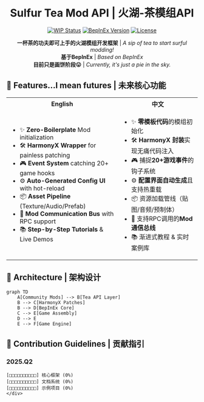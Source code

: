 <div align="center">

# Sulfur Tea Mod API | 火湖-茶模组API 
[![WIP Status](https://img.shields.io/badge/Status-Proof%20of%20Concept-orange)](https://github.com/yourname/tea-mod-api/milestones)
[![BepInEx Version](https://img.shields.io/badge/BepInEx-5.4.21-green)](https://docs.bepinex.dev/)
[![License](https://img.shields.io/badge/License-MIT-blue)](LICENSE)


**一杯茶的功夫即可上手的火湖模组开发框架**​ | *A sip of tea to start surful modding!*  
**基于BepInEx**​ | *Based on BepInEx*  
**目前只是画饼阶段😛**​ | *Currently, it's just a pie in the sky.*  

</div>

## 🌟 Features...I mean futures | 未来核心功能

<table>
<tr>
<th>English</th>
<th>中文</th>
</tr>
<tr>
<td>

- ✨ ​**Zero-Boilerplate**​ Mod initialization  
- 🛠️ ​**HarmonyX Wrapper**​ for painless patching  
- 🎮 ​**Event System**​ catching 20+ game hooks  
- ⚙️ ​**Auto-Generated Config UI**​ with hot-reload  
- 📦 ​**Asset Pipeline**​ (Texture/Audio/Prefab)  
- 📡 ​**Mod Communication Bus**​ with RPC support  
- 📚 ​**Step-by-Step Tutorials**​ & Live Demos

</td>
<td>

- ✨ ​**零模板代码**的模组初始化  
- 🛠️ ​**HarmonyX 封装**实现无痛代码注入  
- 🎮 捕捉**20+游戏事件**的钩子系统  
- ⚙️ ​**配置界面自动生成**且支持热重载  
- 📦 资源加载管线（贴图/音频/预制体）  
- 📡 支持RPC调用的**Mod通信总线**​  
- 📚 渐进式教程 & 实时案例库

</td>
</tr>
</table>

## 🧩 Architecture | 架构设计

```mermaid
graph TD
    A[Community Mods] --> B[Tea API Layer]
    B --> C[HarmonyX Patches]
    B --> D[BepInEx Core]
    C --> E[Game Assembly]
    D --> E
    E --> F[Game Engine]
```

## 🚧 Contribution Guidelines | 贡献指引
<!-- 添加具体开发路线图 -->
### 2025.Q2
```plaintext
[□□□□□□□□□□] 核心框架 (0%)
[□□□□□□□□□□] 文档系统 (0%)
[□□□□□□□□□□] 示例项目 (0%)
</div>

